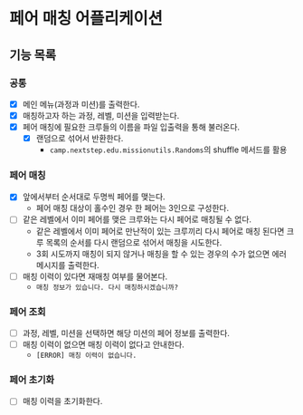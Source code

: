 # 페어 매칭 어플리케이션
## 기능 목록
### 공통
- [x] 메인 메뉴(과정과 미션)를 출력한다.
- [x] 매칭하고자 하는 과정, 레벨, 미션을 입력받는다.
- [x] 페어 매칭에 필요한 크루들의 이름을 파일 입출력을 통해 불러온다.
  - [x] 랜덤으로 섞어서 반환한다.
    - `camp.nextstep.edu.missionutils.Randoms`의 shuffle 메서드를 활용

### 페어 매칭
- [x] 앞에서부터 순서대로 두명씩 페어를 맺는다.
  - 페어 매칭 대상이 홀수인 경우 한 페어는 3인으로 구성한다.
- [ ] 같은 레벨에서 이미 페어를 맺은 크루와는 다시 페어로 매칭될 수 없다.
  - 같은 레벨에서 이미 페어로 만난적이 있는 크루끼리 다시 페어로 매칭 된다면 크루 목록의 순서를 다시 랜덤으로 섞어서 매칭을 시도한다.
  - 3회 시도까지 매칭이 되지 않거나 매칭을 할 수 있는 경우의 수가 없으면 에러 메시지를 출력한다.
- [ ] 매칭 이력이 있다면 재매칭 여부를 물어본다.
  - `매칭 정보가 있습니다. 다시 매칭하시겠습니까?`

### 페어 조회
- [ ] 과정, 레벨, 미션을 선택하면 해당 미션의 페어 정보를 출력한다.
- [ ] 매칭 이력이 없으면 매칭 이력이 없다고 안내한다.
  - `[ERROR] 매칭 이력이 없습니다.`

### 페어 초기화
- [ ] 매칭 이력을 초기화한다.

